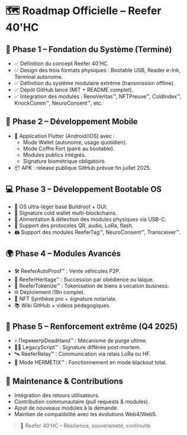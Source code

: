 # 🗺️ Roadmap Officielle – Reefer 40'HC

## 🧊 Phase 1 – Fondation du Système (Terminé)
- ✅ Définition du concept Reefer 40'HC.
- ✅ Design des trois formats physiques : Bootable USB, Reader e-Ink, Terminal autonome.
- ✅ Définition du système modulaire extrême (transmission offline).
- ✅ Dépôt GitHub lancé (MIT + README complet).
- ✅ Intégration des modules : RenoVeritas™, NFTPreuve™, ColdIndex™, KnockComm™, NeuroConsent™, etc.

## 📱 Phase 2 – Développement Mobile
- 🔄 Application Flutter (Android/iOS) avec :
  - Mode Wallet (autonome, usage quotidien).
  - Mode Coffre Fort (pairé au bootable).
  - Modules publics intégrés.
  - Signature biométrique obligatoire.
- 📦 APK : release publique GitHub prévue fin juillet 2025.

## 💻 Phase 3 – Développement Bootable OS
- 🔄 OS ultra-léger basé Buildroot + GUI.
- 🔐 Signature cold wallet multi-blockchains.
- 🧲 Alimentation & détection des modules physiques via USB-C.
- 📡 Support des protocoles QR, audio, LoRa, flash.
- 🖨️ Support des modules ReeferTag™, NeuroConsent™, Transceiver™.

## 🌍 Phase 4 – Modules Avancés
- 🛠️ ReeferAutoProof™ : Vente véhicules P2P.
- 🧬 ReeferHeritage™ : Succession par obédience ou laïque.
- 🏢 ReeferTokenize™ : Tokenisation de biens à vocation business.
- 🌐 Déploiement i18n complet.
- 🧾 NFT Synthèse pro + signature notariale.
- 📚 Wiki GitHub + vidéos pédagogiques.

## 🔐 Phase 5 – Renforcement extrême (Q4 2025)
- 💀 ПериметрDeadHand™ : Mécanisme de purge ultime.
- 🕵️‍♂️ LegacyScript™ : Signature différée post-mortem.
- 🛰️ ReeferRelay™ : Communication via relais LoRa ou HF.
- 📡 Mode HERMETIX™ : Fonctionnement en mode blackout total.

## 🔄 Maintenance & Contributions
- Intégration des retours utilisateurs.
- Contribution communautaire (pull requests & modules).
- Ajout de nouveaux modules à la demande.
- Maintien de compatibilité avec les évolutions Web4/Web5.

> 🧊 Reefer 40’HC – Résilience, souveraineté, continuité.